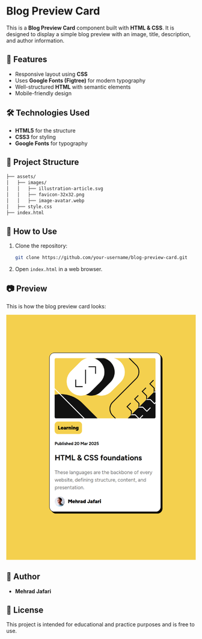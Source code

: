 # Blog Preview Card

This is a **Blog Preview Card** component built with **HTML & CSS**. It is designed to display a simple blog preview with an image, title, description, and author information.

## 📌 Features

- Responsive layout using **CSS**
- Uses **Google Fonts (Figtree)** for modern typography
- Well-structured **HTML** with semantic elements
- Mobile-friendly design

## 🛠 Technologies Used

- **HTML5** for the structure
- **CSS3** for styling
- **Google Fonts** for typography

## 📁 Project Structure

```
├── assets/
│   ├── images/
│   │   ├── illustration-article.svg
│   │   ├── favicon-32x32.png
│   │   ├── image-avatar.webp
│   ├── style.css
├── index.html
```

## 🚀 How to Use

1. Clone the repository:
   ```sh
   git clone https://github.com/your-username/blog-preview-card.git
   ```
2. Open `index.html` in a web browser.

## 📷 Preview

This is how the blog preview card looks:

![Blog Preview Card](assets/images/Screenshot.png)

## 📝 Author

- **Mehrad Jafari**

## 📜 License

This project is intended for educational and practice purposes and is free to use.
